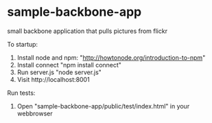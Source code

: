 sample-backbone-app
===================

small backbone application that pulls pictures from flickr

To startup: 

1. Install node and npm: "http://howtonode.org/introduction-to-npm"
2. Install connect "npm install connect"
3. Run server.js "node server.js"
4. Visit http://localhost:8001

Run tests:
1. Open "sample-backbone-app/public/test/index.html" in your webbrowser
